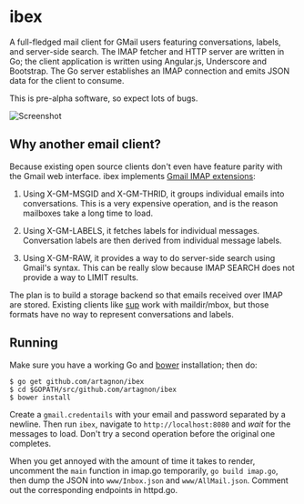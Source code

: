 # ibex

A full-fledged mail client for GMail users featuring conversations,
labels, and server-side search. The IMAP fetcher and HTTP server are
written in Go; the client application is written using Angular.js,
Underscore and Bootstrap. The Go server establishes an IMAP connection
and emits JSON data for the client to consume.

This is pre-alpha software, so expect lots of bugs.

![Screenshot](http://i.imgur.com/dui01HI.png)

## Why another email client?

Because existing open source clients don't even have feature parity
with the Gmail web interface. ibex implements [Gmail IMAP
extensions](https://developers.google.com/gmail/imap_extensions):

1. Using X-GM-MSGID and X-GM-THRID, it groups individual emails into
   conversations. This is a very expensive operation, and is the
   reason mailboxes take a long time to load.

2. Using X-GM-LABELS, it fetches labels for individual
   messages. Conversation labels are then derived from individual
   message labels.

3. Using X-GM-RAW, it provides a way to do server-side search using
   Gmail's syntax. This can be really slow because IMAP SEARCH does
   not provide a way to LIMIT results.

The plan is to build a storage backend so that emails received over
IMAP are stored. Existing clients like [sup](http://supmua.org) work
with maildir/mbox, but those formats have no way to represent
conversations and labels.

## Running

Make sure you have a working Go and
[bower](https://github.com/bower/bower) installation; then do:

```
$ go get github.com/artagnon/ibex
$ cd $GOPATH/src/github.com/artagnon/ibex
$ bower install
```

Create a `gmail.credentails` with your email and password separated by
a newline. Then run `ibex`, navigate to `http://localhost:8080` and
*wait* for the messages to load. Don't try a second operation before
the original one completes.

When you get annoyed with the amount of time it takes to render,
uncomment the `main` function in imap.go temporarily, `go build
imap.go`, then dump the JSON into `www/Inbox.json` and
`www/AllMail.json`. Comment out the corresponding endpoints in
httpd.go.
